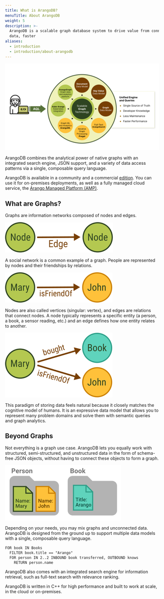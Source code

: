 ```yaml
---
title: What is ArangoDB?
menuTitle: About ArangoDB
weight: 5
description: >-
  ArangoDB is a scalable graph database system to drive value from connected
  data, faster
aliases:
  - introduction
  - introduction/about-arangodb
---
```

![ArangoDB Overview Diagram](../../../images/arangodb-overview-diagram.png)

ArangoDB combines the analytical power of native graphs with an integrated
search engine, JSON support, and a variety of data access patterns via a single,
composable query language.

ArangoDB is available in a community and a commercial [edition](features/_index.md).
You can use it for on-premises deployments, as well as a fully managed
cloud service, the [Arango Managed Platform (AMP)](../../../amp/_index.md).

## What are Graphs?

Graphs are information networks composed of nodes and edges.

![An arrow labeled as "Edge" pointing from one circle to another, both labeled "Node"](../../../images/data-model-graph-relation-abstract-edge.png)

A social network is a common example of a graph. People are represented by nodes
and their friendships by relations.

![Two circles labeled "Mary" and "John", with an arrow labeled "isFriendOf" pointing from "Mary" to "John"](../../../images/data-model-graph-relation-concrete.png)

Nodes are also called vertices (singular: vertex), and edges are relations that
connect nodes.
A node typically represents a specific entity (a person, a book, a sensor
reading, etc.) and an edge defines how one entity relates to another.

![Three circles labeled "Mary", "Book", and "John", with an arrow labeled "bought" from "Mary" to "Book" and an arrow labeled "isFriendOf" from "Mary" to "John"](../../../images/data-model-graph-relations.png)

This paradigm of storing data feels natural because it closely matches the
cognitive model of humans. It is an expressive data model that allows you to
represent many problem domains and solve them with semantic queries and graph
analytics.

## Beyond Graphs

Not everything is a graph use case. ArangoDB lets you equally work with
structured, semi-structured, and unstructured data in the form of schema-free
JSON objects, without having to connect these objects to form a graph.

![Person Mary, Book ArangoDB](../../../images/data-model-document.png)

Depending on your needs, you may mix graphs and unconnected data.
ArangoDB is designed from the ground up to support multiple data models with a
single, composable query language.

```aql
FOR book IN Books
  FILTER book.title == "Arango"
  FOR person IN 2..2 INBOUND book transferred, OUTBOUND knows
    RETURN person.name
```

ArangoDB also comes with an integrated search engine for information retrieval,
such as full-text search with relevance ranking.

ArangoDB is written in C++ for high performance and built to work at scale, in
the cloud or on-premises.

<!-- deployment options, move from features page, on-prem vs cloud? -->
